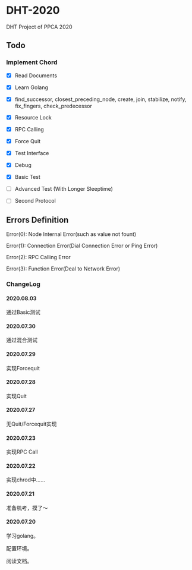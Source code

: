 # DHT-2020
DHT Project of PPCA 2020

## Todo

### Implement Chord

- [x] Read Documents

- [X] Learn Golang

- [x] find_successor, closest_preceding_node, create, join, stabilize, notify, fix_fingers, check_predecessor

- [x] Resource Lock

- [x] RPC Calling

- [x] Force Quit

- [x] Test Interface

- [x] Debug

- [x] Basic Test

- [ ] Advanced Test (With Longer Sleeptime)

- [ ] Second Protocol

## Errors Definition

Error(0): Node Internal Error(such as value not fount)

Error(1): Connection Error(Dial Connection Error or Ping Error)

Error(2): RPC Calling Error

Error(3): Function Error(Deal to Network Error)

### ChangeLog

#### 2020.08.03

通过Basic测试

#### 2020.07.30

通过混合测试

#### 2020.07.29

实现Forcequit

#### 2020.07.28

实现Quit

#### 2020.07.27

无Quit/Forcequit实现

#### 2020.07.23

实现RPC Call

#### 2020.07.22

实现chrod中......

#### 2020.07.21

准备机考，摸了～

#### 2020.07.20

学习golang。

配置环境。

阅读文档。